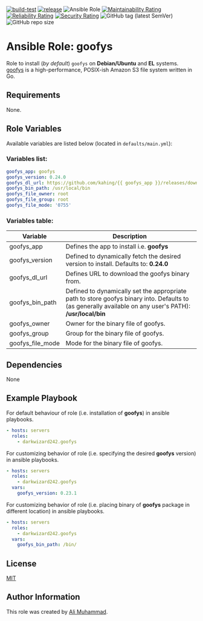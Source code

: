 [![build-test](https://github.com/darkwizard242/ansible-role-goofys/workflows/build-and-test/badge.svg?branch=master)](https://github.com/darkwizard242/ansible-role-goofys/actions?query=workflow%3Abuild-and-test) [![release](https://github.com/darkwizard242/ansible-role-goofys/workflows/release/badge.svg)](https://github.com/darkwizard242/ansible-role-goofys/actions?query=workflow%3Arelease) ![Ansible Role](https://img.shields.io/ansible/role/d/darkwizard242/goofys) [![Maintainability Rating](https://sonarcloud.io/api/project_badges/measure?project=ansible-role-goofys&metric=sqale_rating)](https://sonarcloud.io/dashboard?id=ansible-role-goofys) [![Reliability Rating](https://sonarcloud.io/api/project_badges/measure?project=ansible-role-goofys&metric=reliability_rating)](https://sonarcloud.io/dashboard?id=ansible-role-goofys) [![Security Rating](https://sonarcloud.io/api/project_badges/measure?project=ansible-role-goofys&metric=security_rating)](https://sonarcloud.io/dashboard?id=ansible-role-goofys) ![GitHub tag (latest SemVer)](https://img.shields.io/github/tag/darkwizard242/ansible-role-goofys?label=release) ![GitHub repo size](https://img.shields.io/github/repo-size/darkwizard242/ansible-role-goofys?color=orange&style=flat-square)

# Ansible Role: goofys

Role to install (_by default_) `goofys` on **Debian/Ubuntu** and **EL** systems. [goofys](https://github.com/kahing/goofys) is a high-performance, POSIX-ish Amazon S3 file system written in Go.

## Requirements

None.

## Role Variables

Available variables are listed below (located in `defaults/main.yml`):

### Variables list:

```yaml
goofys_app: goofys
goofys_version: 0.24.0
goofys_dl_url: https://github.com/kahing/{{ goofys_app }}/releases/download/v{{ goofys_version }}/{{ goofys_app }}
goofys_bin_path: /usr/local/bin
goofys_file_owner: root
goofys_file_group: root
goofys_file_mode: '0755'
```

### Variables table:

Variable         | Description
---------------- | --------------------------------------------------------------------------------------------------------------------------------------------------------
goofys_app       | Defines the app to install i.e. **goofys**
goofys_version   | Defined to dynamically fetch the desired version to install. Defaults to: **0.24.0**
goofys_dl_url    | Defines URL to download the goofys binary from.
goofys_bin_path  | Defined to dynamically set the appropriate path to store goofys binary into. Defaults to (as generally available on any user's PATH): **/usr/local/bin**
goofys_owner     | Owner for the binary file of goofys.
goofys_group     | Group for the binary file of goofys.
goofys_file_mode | Mode for the binary file of goofys.

## Dependencies

None

## Example Playbook

For default behaviour of role (i.e. installation of **goofys**) in ansible playbooks.

```yaml
- hosts: servers
  roles:
    - darkwizard242.goofys
```

For customizing behavior of role (i.e. specifying the desired **goofys** version) in ansible playbooks.

```yaml
- hosts: servers
  roles:
    - darkwizard242.goofys
  vars:
    goofys_version: 0.23.1
```

For customizing behavior of role (i.e. placing binary of **goofys** package in different location) in ansible playbooks.

```yaml
- hosts: servers
  roles:
    - darkwizard242.goofys
  vars:
    goofys_bin_path: /bin/
```

## License

[MIT](https://github.com/darkwizard242/ansible-role-goofys/blob/master/LICENSE)

## Author Information

This role was created by [Ali Muhammad](https://www.alimuhammad.dev/).
